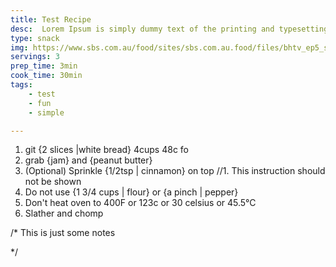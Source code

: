 ```yaml
---
title: Test Recipe
desc:  Lorem Ipsum is simply dummy text of the printing and typesetting industry. Lorem Ipsum has been the industry's standard dummy text ever since the 1500s, when an unknown printer took a galley of type and scrambled it to make a type specimen book. It has survived not only five centuries, but also the leap into electronic typesetting, remaining essentially unchanged. It was popularised in the 1960s with the release of Letraset sheets containing Lorem Ipsum passages, and more recently with desktop publishing software like Aldus PageMaker including versions of Lorem Ipsum.
type: snack
img: https://www.sbs.com.au/food/sites/sbs.com.au.food/files/bhtv_ep5_shakshuka11_0.jpg
servings: 3
prep_time: 3min
cook_time: 30min
tags:
	- test
	- fun
	- simple

---
```


1. git {2 slices |white bread} 4cups 48c fo
1. grab {jam} and {peanut butter}
1. (Optional) Sprinkle {1/2tsp | cinnamon} on top
//1. This instruction should not be shown
1. Do not use {1 3/4 cups | flour} or {a pinch | pepper}
1. Don't heat oven to 400F or 123c or 30 celsius or 45.5°C
1. Slather and chomp

/*
	This is just some notes

*/